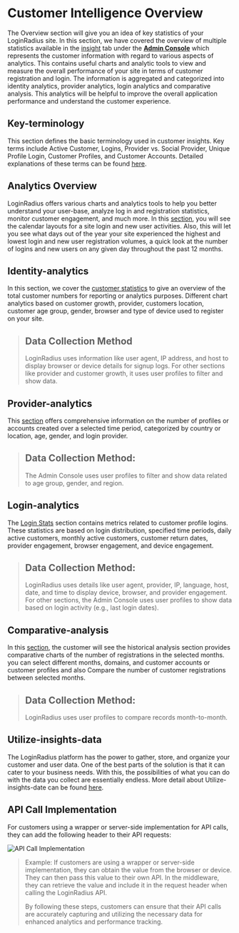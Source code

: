 # Customer Intelligence Overview

The Overview section will give you an idea of key statistics of your LoginRadius site. In this section, we have covered the overview of multiple statistics available in the [insight](https://adminconsole.loginradius.com/insights/overview) tab under the <a href = https://adminconsole.loginradius.com/ target=_blank>**Admin Console**</a> which represents the customer information with regard to various aspects of analytics. This contains useful charts and analytic tools to view and measure the overall performance of your site in terms of customer registration and login. The information is aggregated and categorized into identity analytics, provider analytics, login analytics and comparative analysis. This analytics will be helpful to improve the overall application performance and understand the customer experience.

## Key-terminology
This section defines the basic terminology used in customer insights. Key terms include Active Customer, Logins, Provider vs. Social Provider, Unique Profile Login, Customer Profiles, and Customer Accounts. Detailed explanations of these terms can be found  [here](https://www.loginradius.com/docs/customer-intelligence/key-terminology).

## Analytics Overview
LoginRadius offers various charts and analytics tools to help you better understand your user-base, analyze log in and registration statistics, monitor customer engagement, and much more. In this [section](https://adminconsole.loginradius.com/insights/overview), you will see the calendar layouts for a site login and new user activities. Also, this will let you see what days out of the year your site experienced the highest and lowest login and new user registration volumes, a quick look at the number of logins and new users on any given day throughout the past 12 months.

## Identity-analytics
In this section, we cover the [customer statistics](https://adminconsole.loginradius.com/insights/identity-analytics/customer-stats) to give an overview of the total customer numbers for reporting or analytics purposes. Different chart analytics based on customer growth, provider, customers location, customer age group, gender, browser and type of device used to register on your site.

> ## Data Collection Method
> LoginRadius uses information like user agent, IP address, and host to display browser or device details for signup logs. For other sections like provider and customer growth, it uses user profiles to filter and show data.

## Provider-analytics
This [section](https://adminconsole.loginradius.com/insights/provider-analytics/daily-distribution) offers comprehensive information on the number of profiles or accounts created over a selected time period, categorized by country or location, age, gender, and login provider.

> ## Data Collection Method:
> The Admin Console uses user profiles to filter and show data related to age group, gender, and region.

## Login-analytics
The [Login Stats](https://adminconsole.loginradius.com/insights/login-analytics/login-stats) section contains metrics related to customer profile logins. These statistics are based on login distribution, specified time periods, daily active customers, monthly active customers, customer return dates, provider engagement, browser engagement, and device engagement.

> ## Data Collection Method:
> LoginRadius uses details like user agent, provider, IP, language, host, date, and time to display device, browser, and provider engagement. For other sections, the Admin Console uses user profiles to show data based on login activity (e.g., last login dates).

## Comparative-analysis
In this <a href = https://adminconsole.loginradius.com/insights/comparative-analytics/month-comparision target=_blank>section</a>, the customer will see the historical analysis section provides comparative charts of the number of registrations in the selected months. you can select different months, domains, and customer accounts or customer profiles and also Compare the number of customer registrations between selected months.

> ## Data Collection Method:
> LoginRadius uses user profiles to compare records month-to-month.

## Utilize-insights-data
The LoginRadius platform has the power to gather, store, and organize your customer and user data. One of the best parts of the solution is that it can cater to your business needs. With this, the possibilities of what you can do with the data you collect are essentially endless. More detail about Utilize-insights-date can be found [here](https://www.loginradius.com/docs/customer-intelligence/utilize-insights-data/).

## API Call Implementation
For customers using a wrapper or server-side implementation for API calls, they can add the following header to their API requests:

![API Call Implementation](https://apidocs.lrcontent.com/images/pasted-image-0-12_157379079266526493a24f38.41387561.png "API Call Implementation")

> Example:
> If customers are using a wrapper or server-side implementation, they can obtain the value from the browser or device. They can then pass this value to their own API. In the middleware, they can retrieve the value and include it in the request header when calling the LoginRadius API.
>
> By following these steps, customers can ensure that their API calls are accurately capturing and utilizing the necessary data for enhanced analytics and performance tracking.


